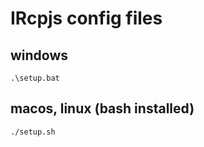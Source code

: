 # IRcpjs config files
## windows
```
.\setup.bat
```
## macos, linux (bash installed)
```
./setup.sh
```
